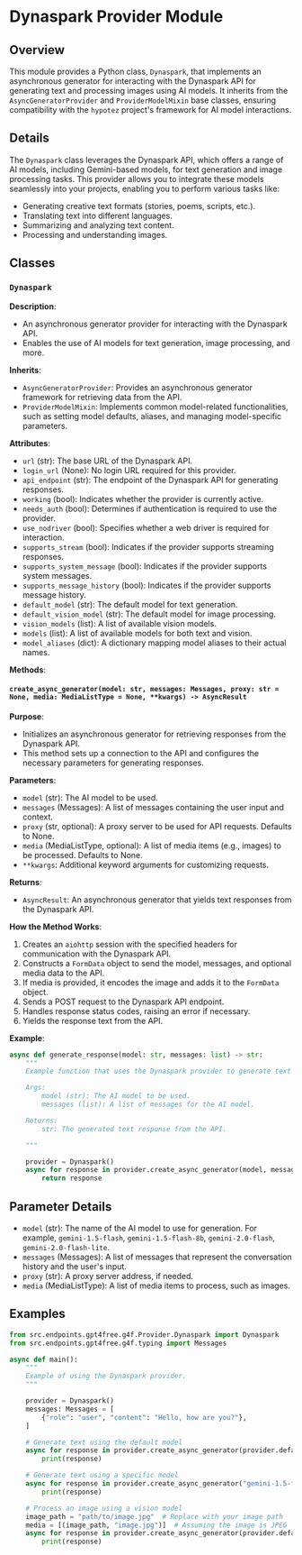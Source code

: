 # Dynaspark Provider Module

## Overview

This module provides a Python class, `Dynaspark`, that implements an asynchronous generator for interacting with the Dynaspark API for generating text and processing images using AI models. It inherits from the `AsyncGeneratorProvider` and `ProviderModelMixin` base classes, ensuring compatibility with the `hypotez` project's framework for AI model interactions.

## Details

The `Dynaspark` class leverages the Dynaspark API, which offers a range of AI models, including Gemini-based models, for text generation and image processing tasks. This provider allows you to integrate these models seamlessly into your projects, enabling you to perform various tasks like:

- Generating creative text formats (stories, poems, scripts, etc.).
- Translating text into different languages.
- Summarizing and analyzing text content.
- Processing and understanding images.

## Classes

### `Dynaspark`

**Description**: 
- An asynchronous generator provider for interacting with the Dynaspark API. 
- Enables the use of AI models for text generation, image processing, and more.

**Inherits**:
- `AsyncGeneratorProvider`:  Provides an asynchronous generator framework for retrieving data from the API.
- `ProviderModelMixin`: Implements common model-related functionalities, such as setting model defaults, aliases, and managing model-specific parameters.

**Attributes**:

- `url` (str): The base URL of the Dynaspark API.
- `login_url` (None):  No login URL required for this provider.
- `api_endpoint` (str):  The endpoint of the Dynaspark API for generating responses.
- `working` (bool): Indicates whether the provider is currently active.
- `needs_auth` (bool):  Determines if authentication is required to use the provider.
- `use_nodriver` (bool):  Specifies whether a web driver is required for interaction.
- `supports_stream` (bool):  Indicates if the provider supports streaming responses.
- `supports_system_message` (bool):  Indicates if the provider supports system messages.
- `supports_message_history` (bool):  Indicates if the provider supports message history.
- `default_model` (str): The default model for text generation.
- `default_vision_model` (str): The default model for image processing.
- `vision_models` (list):  A list of available vision models.
- `models` (list): A list of available models for both text and vision.
- `model_aliases` (dict):  A dictionary mapping model aliases to their actual names.

**Methods**:

#### `create_async_generator(model: str, messages: Messages, proxy: str = None, media: MediaListType = None, **kwargs) -> AsyncResult`

**Purpose**: 
- Initializes an asynchronous generator for retrieving responses from the Dynaspark API.
- This method sets up a connection to the API and configures the necessary parameters for generating responses.

**Parameters**:

- `model` (str): The AI model to be used.
- `messages` (Messages):  A list of messages containing the user input and context.
- `proxy` (str, optional): A proxy server to be used for API requests. Defaults to None.
- `media` (MediaListType, optional): A list of media items (e.g., images) to be processed. Defaults to None.
- `**kwargs`:  Additional keyword arguments for customizing requests.

**Returns**:

- `AsyncResult`: An asynchronous generator that yields text responses from the Dynaspark API.

**How the Method Works**:

1.  Creates an `aiohttp` session with the specified headers for communication with the Dynaspark API.
2.  Constructs a `FormData` object to send the model, messages, and optional media data to the API.
3.  If media is provided, it encodes the image and adds it to the `FormData` object.
4.  Sends a POST request to the Dynaspark API endpoint.
5.  Handles response status codes, raising an error if necessary.
6.  Yields the response text from the API.

**Example**:

```python
async def generate_response(model: str, messages: list) -> str:
    """
    Example function that uses the Dynaspark provider to generate text from the API.

    Args:
        model (str): The AI model to be used.
        messages (list): A list of messages for the AI model.

    Returns:
        str: The generated text response from the API.

    """

    provider = Dynaspark()
    async for response in provider.create_async_generator(model, messages):
        return response

```

## Parameter Details

- `model` (str):  The name of the AI model to use for generation. For example, `gemini-1.5-flash`, `gemini-1.5-flash-8b`, `gemini-2.0-flash`, `gemini-2.0-flash-lite`.
- `messages` (Messages):  A list of messages that represent the conversation history and the user's input.
- `proxy` (str): A proxy server address, if needed.
- `media` (MediaListType): A list of media items to process, such as images.

## Examples

```python
from src.endpoints.gpt4free.g4f.Provider.Dynaspark import Dynaspark
from src.endpoints.gpt4free.g4f.typing import Messages

async def main():
    """
    Example of using the Dynaspark provider.
    """

    provider = Dynaspark()
    messages: Messages = [
        {"role": "user", "content": "Hello, how are you?"},
    ]

    # Generate text using the default model
    async for response in provider.create_async_generator(provider.default_model, messages):
        print(response)

    # Generate text using a specific model
    async for response in provider.create_async_generator("gemini-1.5-flash-8b", messages):
        print(response)

    # Process an image using a vision model
    image_path = "path/to/image.jpg"  # Replace with your image path
    media = [(image_path, "image.jpg")]  # Assuming the image is JPEG
    async for response in provider.create_async_generator(provider.default_vision_model, messages, media=media):
        print(response)

```
```python
